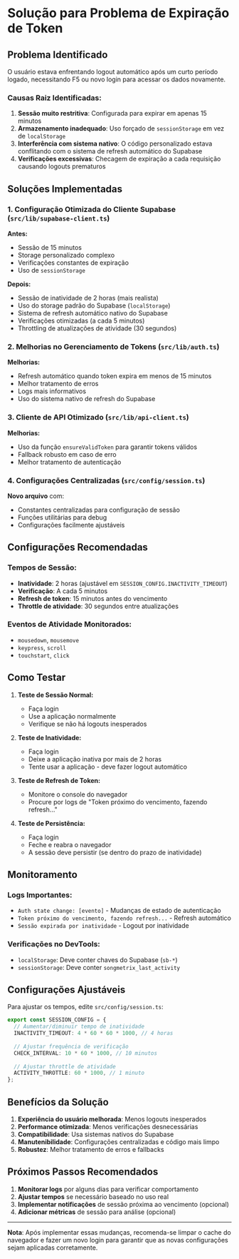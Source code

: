 # Solução para Problema de Expiração de Token

## Problema Identificado

O usuário estava enfrentando logout automático após um curto período logado, necessitando F5 ou novo login para acessar os dados novamente.

### Causas Raiz Identificadas:

1. **Sessão muito restritiva**: Configurada para expirar em apenas 15 minutos
2. **Armazenamento inadequado**: Uso forçado de `sessionStorage` em vez de `localStorage`
3. **Interferência com sistema nativo**: O código personalizado estava conflitando com o sistema de refresh automático do Supabase
4. **Verificações excessivas**: Checagem de expiração a cada requisição causando logouts prematuros

## Soluções Implementadas

### 1. Configuração Otimizada do Cliente Supabase (`src/lib/supabase-client.ts`)

**Antes:**
- Sessão de 15 minutos
- Storage personalizado complexo
- Verificações constantes de expiração
- Uso de `sessionStorage`

**Depois:**
- Sessão de inatividade de 2 horas (mais realista)
- Uso do storage padrão do Supabase (`localStorage`)
- Sistema de refresh automático nativo do Supabase
- Verificações otimizadas (a cada 5 minutos)
- Throttling de atualizações de atividade (30 segundos)

### 2. Melhorias no Gerenciamento de Tokens (`src/lib/auth.ts`)

**Melhorias:**
- Refresh automático quando token expira em menos de 15 minutos
- Melhor tratamento de erros
- Logs mais informativos
- Uso do sistema nativo de refresh do Supabase

### 3. Cliente de API Otimizado (`src/lib/api-client.ts`)

**Melhorias:**
- Uso da função `ensureValidToken` para garantir tokens válidos
- Fallback robusto em caso de erro
- Melhor tratamento de autenticação

### 4. Configurações Centralizadas (`src/config/session.ts`)

**Novo arquivo** com:
- Constantes centralizadas para configuração de sessão
- Funções utilitárias para debug
- Configurações facilmente ajustáveis

## Configurações Recomendadas

### Tempos de Sessão:
- **Inatividade**: 2 horas (ajustável em `SESSION_CONFIG.INACTIVITY_TIMEOUT`)
- **Verificação**: A cada 5 minutos
- **Refresh de token**: 15 minutos antes do vencimento
- **Throttle de atividade**: 30 segundos entre atualizações

### Eventos de Atividade Monitorados:
- `mousedown`, `mousemove`
- `keypress`, `scroll`
- `touchstart`, `click`

## Como Testar

1. **Teste de Sessão Normal:**
   - Faça login
   - Use a aplicação normalmente
   - Verifique se não há logouts inesperados

2. **Teste de Inatividade:**
   - Faça login
   - Deixe a aplicação inativa por mais de 2 horas
   - Tente usar a aplicação - deve fazer logout automático

3. **Teste de Refresh de Token:**
   - Monitore o console do navegador
   - Procure por logs de "Token próximo do vencimento, fazendo refresh..."

4. **Teste de Persistência:**
   - Faça login
   - Feche e reabra o navegador
   - A sessão deve persistir (se dentro do prazo de inatividade)

## Monitoramento

### Logs Importantes:
- `Auth state change: [evento]` - Mudanças de estado de autenticação
- `Token próximo do vencimento, fazendo refresh...` - Refresh automático
- `Sessão expirada por inatividade` - Logout por inatividade

### Verificações no DevTools:
- `localStorage`: Deve conter chaves do Supabase (`sb-*`)
- `sessionStorage`: Deve conter `songmetrix_last_activity`

## Configurações Ajustáveis

Para ajustar os tempos, edite `src/config/session.ts`:

```typescript
export const SESSION_CONFIG = {
  // Aumentar/diminuir tempo de inatividade
  INACTIVITY_TIMEOUT: 4 * 60 * 60 * 1000, // 4 horas
  
  // Ajustar frequência de verificação
  CHECK_INTERVAL: 10 * 60 * 1000, // 10 minutos
  
  // Ajustar throttle de atividade
  ACTIVITY_THROTTLE: 60 * 1000, // 1 minuto
};
```

## Benefícios da Solução

1. **Experiência do usuário melhorada**: Menos logouts inesperados
2. **Performance otimizada**: Menos verificações desnecessárias
3. **Compatibilidade**: Usa sistemas nativos do Supabase
4. **Manutenibilidade**: Configurações centralizadas e código mais limpo
5. **Robustez**: Melhor tratamento de erros e fallbacks

## Próximos Passos Recomendados

1. **Monitorar logs** por alguns dias para verificar comportamento
2. **Ajustar tempos** se necessário baseado no uso real
3. **Implementar notificações** de sessão próxima ao vencimento (opcional)
4. **Adicionar métricas** de sessão para análise (opcional)

---

**Nota**: Após implementar essas mudanças, recomenda-se limpar o cache do navegador e fazer um novo login para garantir que as novas configurações sejam aplicadas corretamente.
